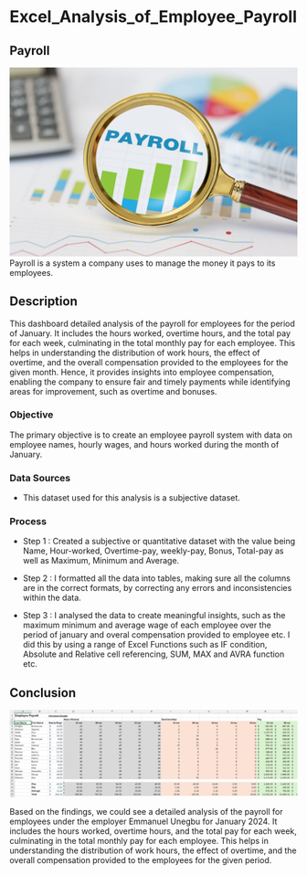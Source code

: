 # Excel_Analysis_of_Employee_Payroll

## Payroll

![payrol_representation](assets/images/payroll(1).png)
Payroll is a system a company uses to manage the money it pays to its employees.

## Description
This dashboard detailed analysis of the payroll for employees for the period of January. It includes the hours worked, overtime hours, and the total pay for each week, culminating in the total monthly pay for each employee. This helps in understanding the distribution of work hours, the effect of overtime, and the overall compensation provided to the employees for the given month. Hence, it provides insights into employee compensation, enabling the company to ensure fair and timely payments while identifying areas for improvement, such as overtime and bonuses.

### Objective
The primary objective is to create an employee payroll system with data on employee names, hourly wages, and hours worked during the month of January. 

### Data Sources
- This dataset used for this analysis is a subjective dataset.

### Process
- Step 1 : Created a subjective or quantitative dataset with the value being Name, Hour-worked, Overtime-pay, weekly-pay, Bonus, Total-pay as well as Maximum, Minimum and Average.

- Step 2 : I formatted all the data into tables, making sure all the columns are in the correct formats, by correcting any errors and inconsistencies within the data.

- Step 3 : I analysed the data to create meaningful insights, such as the maximum minimum and average wage of each employee over the period of january and overal compensation provided to employee etc. I did this by using a range of Excel Functions such as IF condition, Absolute and Relative cell referencing, SUM, MAX and AVRA function etc.

## Conclusion
![payrol_representation](assets/images/Payroll.PNG)

Based on the findings, we could see a detailed analysis of the payroll for employees under the employer Emmanuel Unegbu for January 2024. It includes the hours worked, overtime hours, and the total pay for each week, culminating in the total monthly pay for each employee. This helps in understanding the distribution of work hours, the effect of overtime, and the overall compensation provided to the employees for the given period.

  
